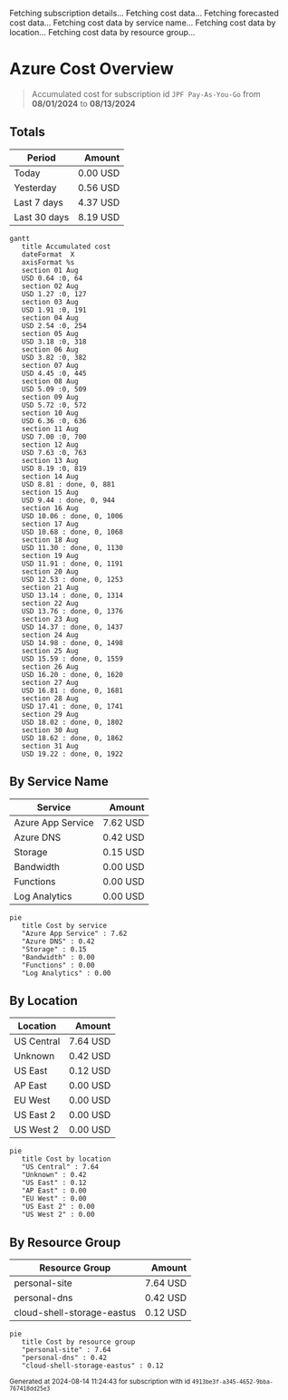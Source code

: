 Fetching subscription details...
Fetching cost data...
Fetching forecasted cost data...
Fetching cost data by service name...
Fetching cost data by location...
Fetching cost data by resource group...
# Azure Cost Overview

> Accumulated cost for subscription id `JPF Pay-As-You-Go` from **08/01/2024** to **08/13/2024**

## Totals

|Period|Amount|
|---|---:|
|Today|0.00 USD|
|Yesterday|0.56 USD|
|Last 7 days|4.37 USD|
|Last 30 days|8.19 USD|

```mermaid
gantt
   title Accumulated cost
   dateFormat  X
   axisFormat %s
   section 01 Aug
   USD 0.64 :0, 64
   section 02 Aug
   USD 1.27 :0, 127
   section 03 Aug
   USD 1.91 :0, 191
   section 04 Aug
   USD 2.54 :0, 254
   section 05 Aug
   USD 3.18 :0, 318
   section 06 Aug
   USD 3.82 :0, 382
   section 07 Aug
   USD 4.45 :0, 445
   section 08 Aug
   USD 5.09 :0, 509
   section 09 Aug
   USD 5.72 :0, 572
   section 10 Aug
   USD 6.36 :0, 636
   section 11 Aug
   USD 7.00 :0, 700
   section 12 Aug
   USD 7.63 :0, 763
   section 13 Aug
   USD 8.19 :0, 819
   section 14 Aug
   USD 8.81 : done, 0, 881
   section 15 Aug
   USD 9.44 : done, 0, 944
   section 16 Aug
   USD 10.06 : done, 0, 1006
   section 17 Aug
   USD 10.68 : done, 0, 1068
   section 18 Aug
   USD 11.30 : done, 0, 1130
   section 19 Aug
   USD 11.91 : done, 0, 1191
   section 20 Aug
   USD 12.53 : done, 0, 1253
   section 21 Aug
   USD 13.14 : done, 0, 1314
   section 22 Aug
   USD 13.76 : done, 0, 1376
   section 23 Aug
   USD 14.37 : done, 0, 1437
   section 24 Aug
   USD 14.98 : done, 0, 1498
   section 25 Aug
   USD 15.59 : done, 0, 1559
   section 26 Aug
   USD 16.20 : done, 0, 1620
   section 27 Aug
   USD 16.81 : done, 0, 1681
   section 28 Aug
   USD 17.41 : done, 0, 1741
   section 29 Aug
   USD 18.02 : done, 0, 1802
   section 30 Aug
   USD 18.62 : done, 0, 1862
   section 31 Aug
   USD 19.22 : done, 0, 1922
```

## By Service Name

|Service|Amount|
|---|---:|
|Azure App Service|7.62 USD|
|Azure DNS|0.42 USD|
|Storage|0.15 USD|
|Bandwidth|0.00 USD|
|Functions|0.00 USD|
|Log Analytics|0.00 USD|

```mermaid
pie
   title Cost by service
   "Azure App Service" : 7.62
   "Azure DNS" : 0.42
   "Storage" : 0.15
   "Bandwidth" : 0.00
   "Functions" : 0.00
   "Log Analytics" : 0.00
```

## By Location

|Location|Amount|
|---|---:|
|US Central|7.64 USD|
|Unknown|0.42 USD|
|US East|0.12 USD|
|AP East|0.00 USD|
|EU West|0.00 USD|
|US East 2|0.00 USD|
|US West 2|0.00 USD|

```mermaid
pie
   title Cost by location
   "US Central" : 7.64
   "Unknown" : 0.42
   "US East" : 0.12
   "AP East" : 0.00
   "EU West" : 0.00
   "US East 2" : 0.00
   "US West 2" : 0.00
```

## By Resource Group

|Resource Group|Amount|
|---|---:|
|personal-site|7.64 USD|
|personal-dns|0.42 USD|
|cloud-shell-storage-eastus|0.12 USD|

```mermaid
pie
   title Cost by resource group
   "personal-site" : 7.64
   "personal-dns" : 0.42
   "cloud-shell-storage-eastus" : 0.12
```

<sup>Generated at 2024-08-14 11:24:43 for subscription with id `4913be3f-a345-4652-9bba-767418dd25e3`</sup>

